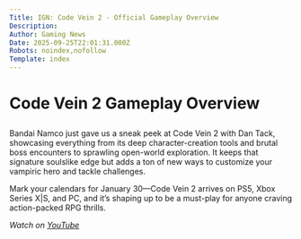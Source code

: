 ```yaml
---
Title: IGN: Code Vein 2 - Official Gameplay Overview
Description: 
Author: Gaming News
Date: 2025-09-25T22:01:31.000Z
Robots: noindex,nofollow
Template: index
---
```

<h1>
  
  
  Code Vein 2 Gameplay Overview
</h1>

<p>Bandai Namco just gave us a sneak peek at Code Vein 2 with Dan Tack, showcasing everything from its deep character-creation tools and brutal boss encounters to sprawling open-world exploration. It keeps that signature soulslike edge but adds a ton of new ways to customize your vampiric hero and tackle challenges.</p>

<p>Mark your calendars for January 30—Code Vein 2 arrives on PS5, Xbox Series X|S, and PC, and it’s shaping up to be a must-play for anyone craving action-packed RPG thrills.</p>

<p><em>Watch on <a href="https://www.youtube.com/watch?v=52CrUOAg9Hg" rel="noopener noreferrer">YouTube</a></em></p>

